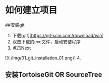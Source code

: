# 如何建立项目
##安装git
1. 下载[git][https://git-scm.com/download/win]
2. 双击下载的exe文件，启动安装程序
3. 点击Next

![(./img/01_git_installation_01.png)]
4. 
## 安装TortoiseGit OR SourceTree
